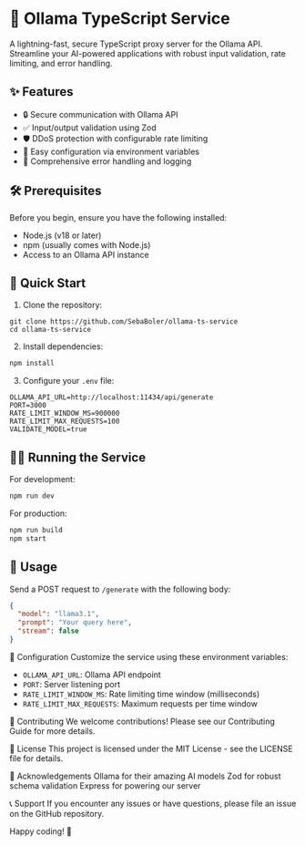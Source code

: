 # 🚀 Ollama TypeScript Service

A lightning-fast, secure TypeScript proxy server for the Ollama API. Streamline your AI-powered applications with robust input validation, rate limiting, and error handling.

## ✨ Features

- 🔒 Secure communication with Ollama API
- ✅ Input/output validation using Zod
- 🛡️ DDoS protection with configurable rate limiting
- 🔧 Easy configuration via environment variables
- 🐛 Comprehensive error handling and logging

## 🛠️ Prerequisites

Before you begin, ensure you have the following installed:
- Node.js (v18 or later)
- npm (usually comes with Node.js)
- Access to an Ollama API instance

## 🚀 Quick Start

1. Clone the repository:
```text
git clone https://github.com/SebaBoler/ollama-ts-service
cd ollama-ts-service
```

2. Install dependencies:
```bash
npm install
```

3. Configure your `.env` file:
```text
OLLAMA_API_URL=http://localhost:11434/api/generate
PORT=3000
RATE_LIMIT_WINDOW_MS=900000
RATE_LIMIT_MAX_REQUESTS=100
VALIDATE_MODEL=true
```

## 🏃‍♂️ Running the Service

For development:
```bash
npm run dev
```


For production:
```bash
npm run build
npm start
```


## 🔧 Usage

Send a POST request to `/generate` with the following body:

```json
{
  "model": "llama3.1",
  "prompt": "Your query here",
  "stream": false
}
```

🔧 Configuration
Customize the service using these environment variables:

- `OLLAMA_API_URL`: Ollama API endpoint
- `PORT`: Server listening port
- `RATE_LIMIT_WINDOW_MS`: Rate limiting time window (milliseconds)
- `RATE_LIMIT_MAX_REQUESTS`: Maximum requests per time window

🤝 Contributing
We welcome contributions! Please see our Contributing Guide for more details.

📜 License
This project is licensed under the MIT License - see the LICENSE file for details.

🙏 Acknowledgements
Ollama for their amazing AI models
Zod for robust schema validation
Express for powering our server

📞 Support
If you encounter any issues or have questions, please file an issue on the GitHub repository.

Happy coding! 🎉